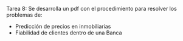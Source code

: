 Tarea 8:
Se desarrolla un pdf con el procedimiento para resolver los problemas de:

- Predicción de precios en inmobiliarias
- Fiabilidad de clientes dentro de una Banca